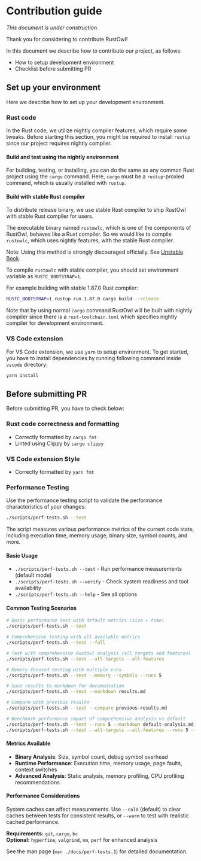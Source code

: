 # Contribution guide

_This document is under construction_.

Thank you for considering to contribute RustOwl!

In this document we describe how to contribute our project, as follows:

- How to setup development environment
- Checklist before submitting PR

## Set up your environment

Here we describe how to set up your development environment.

### Rust code

In the Rust code, we utilize nightly compiler features, which require some tweaks.
Before starting this section, you might be required to install `rustup` since our project requires nightly compiler.

#### Build and test using the nightly environment

For building, testing, or installing, you can do the same as any common Rust project using the `cargo` command.
Here, `cargo` must be a `rustup`-proxied command, which is usually installed with `rustup`.

#### Build with stable Rust compiler

To distribute release binary, we use stable Rust compiler to ship RustOwl with stable Rust compiler for users.

The executable binary named `rustowlc`, which is one of the components of RustOwl, behaves like a Rust compiler.
So we would like to compile `rustowlc`, which uses nightly features, with the stable Rust compiler.

Note: Using this method is strongly discouraged officially. See [Unstable Book](doc.rust-lang.org/nightly/unstable-book/compiler-flags/rustc-bootstrap.html).

To compile `rustowlc` with stable compiler, you should set environment variable as `RUSTC_BOOTSTRAP=1`.

For example building with stable 1.87.0 Rust compiler:

```bash
RUSTC_BOOTSTRAP=1 rustup run 1.87.0 cargo build --release
```

Note that by using normal `cargo` command RustOwl will be built with nightly compiler since there is a `rust-toolchain.toml` which specifies nightly compiler for development environment.

### VS Code extension

For VS Code extension, we use `yarn` to setup environment.
To get started, you have to install dependencies by running following command inside `vscode` directory:

```bash
yarn install
```

## Before submitting PR

Before submitting PR, you have to check below:

### Rust code correctness and formatting

- Correctly formatted by `cargo fmt`
- Linted using Clippy by `cargo clippy`

### VS Code extension Style

- Correctly formatted by `yarn fmt`

### Performance Testing

Use the performance testing script to validate the performance characteristics of your changes:

```bash
./scripts/perf-tests.sh --test
```

The script measures various performance metrics of the current code state, including execution time, memory usage, binary size, symbol counts, and more.

#### Basic Usage

- `./scripts/perf-tests.sh --test` - Run performance measurements (default mode)
- `./scripts/perf-tests.sh --verify` - Check system readiness and tool availability
- `./scripts/perf-tests.sh --help` - See all options

#### Common Testing Scenarios

```bash
# Basic performance test with default metrics (size + time)
./scripts/perf-tests.sh --test

# Comprehensive testing with all available metrics
./scripts/perf-tests.sh --test --full

# Test with comprehensive RustOwl analysis (all targets and features)
./scripts/perf-tests.sh --test --all-targets --all-features

# Memory-focused testing with multiple runs
./scripts/perf-tests.sh --test --memory --symbols --runs 5

# Save results to markdown for documentation
./scripts/perf-tests.sh --test --markdown results.md

# Compare with previous results
./scripts/perf-tests.sh --test --compare previous-results.md

# Benchmark performance impact of comprehensive analysis vs default
./scripts/perf-tests.sh --test --runs 5 --markdown default-analysis.md
./scripts/perf-tests.sh --test --all-targets --all-features --runs 5 --markdown comprehensive-analysis.md
```

#### Metrics Available

- **Binary Analysis**: Size, symbol count, debug symbol overhead
- **Runtime Performance**: Execution time, memory usage, page faults, context switches
- **Advanced Analysis**: Static analysis, memory profiling, CPU profiling recommendations

#### Performance Considerations

System caches can affect measurements. Use `--cold` (default) to clear caches between tests for consistent results, or `--warm` to test with realistic cached performance.

**Requirements:** `git`, `cargo`, `bc`  
**Optional:** `hyperfine`, `valgrind`, `nm`, `perf` for enhanced analysis

See the man page (`man ./docs/perf-tests.1`) for detailed documentation.

